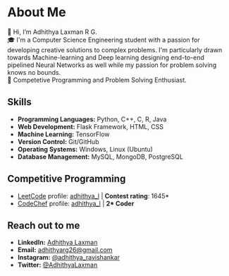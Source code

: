 # About Me

👋 Hi, I’m Adhithya Laxman R G.  
🎓 I'm a Computer Science Engineering student with a passion for developing creative solutions to complex problems. I'm particularly drawn towards Machine-learning and Deep learning designing end-to-end pipelined Neural Networks as well while my passion for problem solving knows no bounds.  
👀 Competetive Programming and Problem Solving Enthusiast.

## Skills

- **Programming Languages:** Python, C++, C, R, Java
- **Web Development:** Flask Framework, HTML, CSS
- **Machine Learning:** TensorFlow
- **Version Control:** Git/GitHub
- **Operating Systems:** Windows, Linux (Ubuntu)
- **Database Management:** MySQL, MongoDB, PostgreSQL

## Competitive Programming

- [LeetCode](https://leetcode.com/) profile: [adhithya_l](https://leetcode.com/adhithya_l/) | **Contest rating**: 1645\*
- [CodeChef](https://www.codechef.com/) profile: [adhithya_l]((https://www.codechef.com/users/adhithya_l/)) | **2\* Coder**


## Reach out to me


- **LinkedIn:** [Adhithya Laxman](https://www.linkedin.com/in/adhithya-laxman-672696225/)
- **Email:** adhithyarg26@gmail.com
- **Instagram:** [@adhithya_ravishankar](https://www.instagram.com/adhithya_ravishankar/)
- **Twitter:** [@AdhithyaLaxman](https://twitter.com/AdhithyaLaxman)

